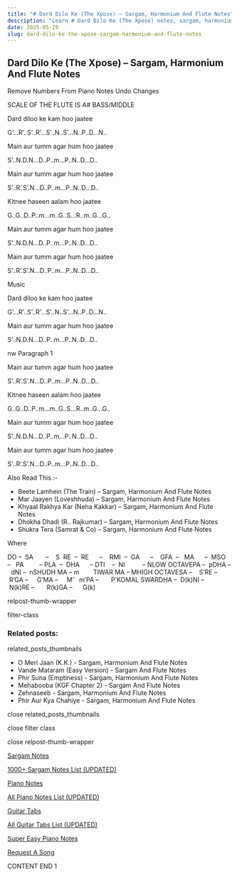 ```yaml
---
title: "# Dard Dilo Ke (The Xpose) – Sargam, Harmonium And Flute Notes"
description: "Learn # Dard Dilo Ke (The Xpose) notes, sargam, harmonium notations and flute notes. Easy step-by-step tutorial for beginners."
date: 2025-05-19
slug: dard-dilo-ke-the-xpose-sargam-harmonium-and-flute-notes
---
```


## Dard Dilo Ke (The Xpose) – Sargam, Harmonium And Flute Notes

Remove Numbers From Piano Notes
Undo Changes

SCALE OF THE FLUTE IS A# BASS/MIDDLE

Dard diloo ke kam hoo jaatee

G’…R’..S’..R’…S’..N..S’…N..P..D…N..

Main aur tumm agar hum hoo jaatee

S’..N.D.N…D..P..m…P..N..D…D..

Main aur tumm agar hum hoo jaatee

S’..R’.S’.N…D..P..m…P..N..D…D..

Kitnee haseen aalam hoo jaatee

G..G..D..P..m…m..G..S…R..m..G…G..

Main aur tumm agar hum hoo jaatee

S’..N.D.N…D..P..m…P..N..D…D..

Main aur tumm agar hum hoo jaatee

S’..R’.S’.N…D..P..m…P..N..D…D..

Music

Dard diloo ke kam hoo jaatee

G’…R’..S’..R’…S’..N..S’…N..P..D…N..

Main aur tumm agar hum hoo jaatee

S’..N.D.N…D..P..m…P..N..D…D..

nw Paragraph 1

Main aur tumm agar hum hoo jaatee

S’..R’.S’.N…D..P..m…P..N..D…D..

Kitnee haseen aalam hoo jaatee

G..G..D..P..m…m..G..S…R..m..G…G..

Main aur tumm agar hum hoo jaatee

S’..N.D.N…D..P..m…P..N..D…D..

Main aur tumm agar hum hoo jaatee

S’..R’.S’.N…D..P..m…P..N..D…D..

Also Read This :-

* Beete Lamhein (The Train) – Sargam, Harmonium And Flute Notes
* Mar Jaayen (Loveshhuda) – Sargam, Harmonium And Flute Notes
* Khyaal Rakhya Kar (Neha Kakkar) – Sargam, Harmonium And Flute Notes
* Dhokha Dhadi (R.. Rajkumar) – Sargam, Harmonium And Flute Notes
* Shukra Tera (Samrat & Co) – Sargam, Harmonium And Flute Notes

Where

DO –  SA       –    S  RE  –  RE      –    RMI  –  GA      –    GFA  –   MA      –  MSO  –   PA         – PLA  –  DHA      – DTI    –  NI          – NLOW OCTAVEPA –  pDHA –  dNI –  nSHUDH MA – m        TIWAR MA – MHIGH OCTAVESA –    S’RE –     R’GA –     G’MA –     M’   m’PA –       P’KOMAL SWARDHA –  D(k)NI –       N(k)RE –       R(k)GA –      G(k)

relpost-thumb-wrapper

filter-class

### Related posts:

related_posts_thumbnails

* O Meri Jaan (K.K.) - Sargam, Harmonium And Flute Notes
* Vande Mataram (Easy Version) - Sargam And Flute Notes
* Phir Suna (Emptiness) - Sargam, Harmonium And Flute Notes
* Mehabooba (KGF Chapter 2) - Sargam And Flute Notes
* Zehnaseeb - Sargam, Harmonium And Flute Notes
* Phir Aur Kya Chahiye - Sargam, Harmonium And Flute Notes

close related_posts_thumbnails

close filter class

close relpost-thumb-wrapper

[Sargam Notes](/sargam-notes.html)

[1000+ Sargam Notes List (UPDATED)](/all-songs-list-sargam-notes.html)

[Piano Notes](/piano-notes.html)

[All Piano Notes List (UPDATED)](/all-songs-list-piano-notes.html)

[Guitar Tabs](/guitar-tabs.html)

[All Guitar Tabs List (UPDATED)](/all-songs-list-guitar-tabs.html)

[Super Easy Piano Notes](https://studywall.in/)

[Request A Song](/request-a-song.html)

CONTENT END 1

